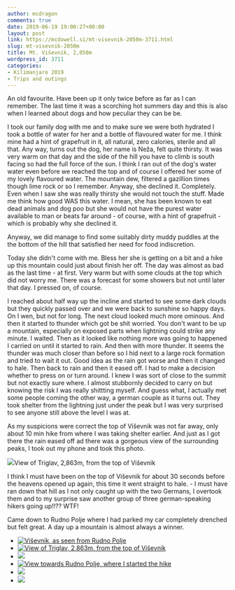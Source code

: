 ```yaml
---
author: mcdragon
comments: true
date: 2019-06-19 19:00:27+00:00
layout: post
link: https://mcdowell.si/mt-visevnik-2050m-3711.html
slug: mt-visevnik-2050m
title: Mt. Viševnik, 2,050m
wordpress_id: 3711
categories:
- Kilimanjaro 2019
- Trips and outings
---
```





An old favourite. Have been up it only twice before as far as I can remember. The last time it was a scorching hot summers day and this is also when I learned about dogs and how peculiar they can be be.







I took our family dog with me and to make sure we were both hydrated I took a bottle of water for her and a bottle of flavoured water for me. I think mine had a hint of grapefruit in it, all natural, zero calories, sterile and all that. Any way, turns out the dog, her name is Neža, felt quite thirsty. It was very warm on that day and the side of the hill you have to climb is south facing so had the full force of the sun. I think I ran out of the dog's water water even before we reached the top and of course I offered her some of my lovely flavoured water. The mountain dew, filtered a gazillion times though lime rock or so I remember. Anyway, she declined it. Completely. Even when I saw she was really thirsty she would not touch the stuff. Made me think how good WAS this water. I mean, she has been known to eat dead animals and dog poo but she would not have the purest water available to man or beats far around - of course, with a hint of grapefruit - which is probably why she declined it. 







Anyway, we did manage to find some suitably dirty muddy puddles at the the bottom of the hill that satisfied her need for food indiscretion.







Today she didn't come with me. Bless her she is getting on a bit and a hike up this mountain could just about finish her off. The day was almost as bad as the last time - at first. Very warm but with some clouds at the top which did not worry me. There was a forecast for some showers but not until later that day. I pressed on, of course.







I reached about half way up the incline and started to see some dark clouds but they quickly passed over and we were back to sunshine so happy days. On I wen, but not for long. The next cloud looked much more ominous. And then it started to thunder which got be shit worried. You don't want to be up a mountain, especially on exposed parts when lightning could strike any minute. I waited. Then as it looked like nothing more was going to happened I carried on until it started to rain. And then with more thunder. It seems the thunder was much closer than before so I hid next to a large rock formation and tried to wait it out. Good idea as the rain got worse and then it changed to hale. Then back to rain and then it eased off. I had to make a decision whether to press on or turn around. I knew I was sort of close to the summit but not exactly sure where. I almost stubbornly decided to carry on but knowing the risk I was really shittting myself.  And guess what, I actually met some people coming the other way, a german couple as it turns out. They took shelter from the lightning just under the peak but I was very surprised to see anyone still above the level I was at.







As my suspicions were correct the top of Viševnik was not far away, only about 10 min hike from where I was taking shelter earlier. And just as I got there the rain eased off ad there was a gorgeous view of the surrounding peaks, I took out my phone and took this photo.





![](https://img.mcdowell.si/2019/06/2019-06-19-13.06.56-1-1024x576.jpg)View of Triglav, 2,863m, from the top of Viševnik





I think I must have been on the top of Viševnik for about 30 seconds before the heavens opened up again, this time it went straight to hale. - I must have ran down that hill as I not only caught up with the two Germans, I overtook them and to my surprise saw another group of three german-speaking hikers going up!!?? WTF!







Came down to Rudno Polje where I had parked my car completely drenched but felt great. A day up a mountain is almost always a winner. 











  * [![Viševnik, as seen from Rudno Polje](https://img.mcdowell.si/2019/06/2019-06-19-14.22.31-1024x577.jpg)](https://mcdowell.si/2019-06-19-14-22-31)
  * [![View of Triglav, 2,863m, from the top of Viševnik](https://img.mcdowell.si/2019/06/2019-06-19-13.06.56-1-1024x576.jpg)](https://mcdowell.si/2019-06-19-13-06-56-1)
  * [![](https://img.mcdowell.si/2019/06/2019-06-19-12.34.02-1024x576.jpg)](https://mcdowell.si/2019-06-19-12-34-02)
  * [![View towards Rudno Polje, where I started the hike](https://img.mcdowell.si/2019/06/2019-06-19-12.33.58-1-1024x576.jpg)](https://mcdowell.si/2019-06-19-12-33-58-1)
  * [![](https://img.mcdowell.si/2019/06/2019-06-19-12.33.55-1024x576.jpg)](https://mcdowell.si/2019-06-19-12-33-55)
  * [![](https://img.mcdowell.si/2019/06/2019-06-19-12.00.40-2-576x1024.jpg)](https://mcdowell.si/2019-06-19-12-00-40-2)


